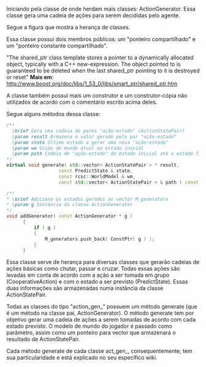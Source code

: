 Iniciando pela classe de onde herdam mais classes: ActionGenerator.
Essa classe gera uma cadeia de ações para serem decididas pelo agente.

Segue a figura que mostra a herança de classes.

<figura>

Essa classe possui dois membros públicos: um "ponteiro compartilhado" e um "ponteiro constante compartilhado".

"The shared_ptr class template stores a pointer to a dynamically allocated object, typically with a C++ new-expression. The object pointed to is guaranteed to be deleted when the last shared_ptr pointing to it is destroyed or reset"
 **Mais em**: http://www.boost.org/doc/libs/1_53_0/libs/smart_ptr/shared_ptr.htm

A classe também possui mais um construtor e um construtor-cópia não utilizados de acordo com o comentário escrito acima deles.

Segue alguns métodos dessa classe:
```cpp
/*!
  \brief Gera uma cadeia de pares "ação-estado" (ActionStatePair)
  \param result Armazena o valor gerado pelo par "ação-estado"
  \param state Último estado a gerar uma nova "ação-estado"
  \param wm Visão de mundo atual no estado inicial
  \param path Cadeia de "ação-estado" do estado inicial até o estado final
*/
virtual void generate( std::vector< ActionStatePair > * result,
                   const PredictState & state,
                   const rcsc::WorldModel & wm,
                   const std::vector< ActionStatePair > & path ) const = 0;

/*!
* \brief Adiciona os estados gerados ao vector M_generators 
* \param g Instância da classe ActionGenerator
*/
void addGenerator( const ActionGenerator * g )
      {
          if ( g )
          {
              M_generators.push_back( ConstPtr( g ) );
          }
      }
```

Essa classe serve de herança para diversas classes que gerarão cadeias de ações básicas como chutar, passar e cruzar. Todas essas ações são levadas em conta de acordo com a ação a ser tomada em grupo (CooperativeAction) e com o estado a ser previsto (PredictState). Essas duas informações são armazenadas numa instância da classe ActionStatePair.

Todas as classes do tipo "action_gen_" possuem um método generate (que é um método na classe pai, ActionGenerator). O método generate tem por objetivo gerar uma cadeia de ações a serem tomadas de acordo com cada estado previsto. O modelo de mundo do jogador é passado como parâmetro, assim como um ponteiro para vector que armazenará o resultado de ActionStatePair.

Cada método generate de cada classe act_gen_, consequentemente, tem sua particularidade e está explicado no seu específico wiki.


